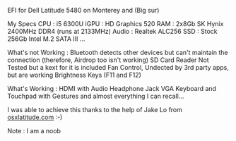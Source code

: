 EFI for Dell Latitude 5480 on Monterey and (Big sur)

My Specs
CPU : i5 6300U
iGPU : HD Graphics 520
RAM : 2x8Gb SK Hynix 2400MHz DDR4 (runs at 2133MHz)
Audio : Realtek ALC256
SSD : Stock 256Gb Intel M.2 SATA III
...

What's not Working : 
Bluetooth detects other devices but can't maintain the connection (therefore, Airdrop too isn't working)
SD Card Reader Not Tested but a kext for it is included
Fan Control, Undected by 3rd party apps, but are working
Brightness Keys (F11 and F12)

What's Working :
HDMI with Audio
Headphone Jack
VGA
Keyboard and Touchpad with Gestures
and almost everything I can recall...


I was able to achieve this thanks to the help of Jake Lo from [osxlatitude.com](https://osxlatitude.com) :-)

Note : I am a noob
